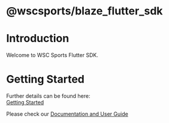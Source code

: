 # @wscsports/blaze_flutter_sdk

# Introduction 
Welcome to WSC Sports Flutter SDK.

# Getting Started
Further details can be found here:<br/>
[Getting Started](https://dev.wsc-sports.com/docs/react-native-sdk-init)

Please check our [Documentation and User Guide](https://dev.wsc-sports.com/docs/getting-started)
